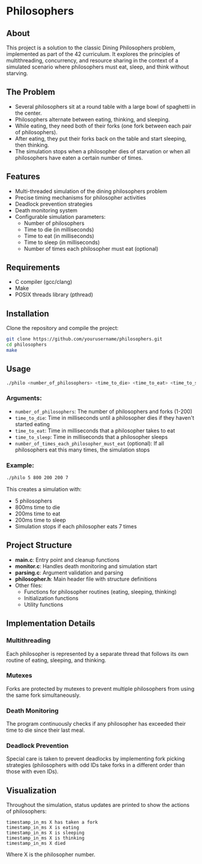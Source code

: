 # Philosophers

## About
This project is a solution to the classic Dining Philosophers problem, implemented as part of the 42 curriculum. It explores the principles of multithreading, concurrency, and resource sharing in the context of a simulated scenario where philosophers must eat, sleep, and think without starving.

## The Problem
- Several philosophers sit at a round table with a large bowl of spaghetti in the center.
- Philosophers alternate between eating, thinking, and sleeping.
- While eating, they need both of their forks (one fork between each pair of philosophers).
- After eating, they put their forks back on the table and start sleeping, then thinking.
- The simulation stops when a philosopher dies of starvation or when all philosophers have eaten a certain number of times.

## Features

- Multi-threaded simulation of the dining philosophers problem
- Precise timing mechanisms for philosopher activities
- Deadlock prevention strategies
- Death monitoring system
- Configurable simulation parameters:
  - Number of philosophers
  - Time to die (in milliseconds)
  - Time to eat (in milliseconds)
  - Time to sleep (in milliseconds)
  - Number of times each philosopher must eat (optional)

## Requirements

- C compiler (gcc/clang)
- Make
- POSIX threads library (pthread)

## Installation

Clone the repository and compile the project:

```bash
git clone https://github.com/yourusername/philosophers.git
cd philosophers
make
```

## Usage

```bash
./philo <number_of_philosophers> <time_to_die> <time_to_eat> <time_to_sleep> [number_of_times_each_philosopher_must_eat]
```

### Arguments:

- `number_of_philosophers`: The number of philosophers and forks (1-200)
- `time_to_die`: Time in milliseconds until a philosopher dies if they haven't started eating
- `time_to_eat`: Time in milliseconds that a philosopher takes to eat
- `time_to_sleep`: Time in milliseconds that a philosopher sleeps
- `number_of_times_each_philosopher_must_eat` (optional): If all philosophers eat this many times, the simulation stops

### Example:

```bash
./philo 5 800 200 200 7
```

This creates a simulation with:
- 5 philosophers
- 800ms time to die
- 200ms time to eat
- 200ms time to sleep
- Simulation stops if each philosopher eats 7 times

## Project Structure

- **main.c**: Entry point and cleanup functions
- **monitor.c**: Handles death monitoring and simulation start
- **parsing.c**: Argument validation and parsing
- **philosopher.h**: Main header file with structure definitions
- Other files:
  - Functions for philosopher routines (eating, sleeping, thinking)
  - Initialization functions
  - Utility functions

## Implementation Details

### Multithreading
Each philosopher is represented by a separate thread that follows its own routine of eating, sleeping, and thinking.

### Mutexes
Forks are protected by mutexes to prevent multiple philosophers from using the same fork simultaneously.

### Death Monitoring
The program continuously checks if any philosopher has exceeded their time to die since their last meal.

### Deadlock Prevention
Special care is taken to prevent deadlocks by implementing fork picking strategies (philosophers with odd IDs take forks in a different order than those with even IDs).

## Visualization

Throughout the simulation, status updates are printed to show the actions of philosophers:

```
timestamp_in_ms X has taken a fork
timestamp_in_ms X is eating
timestamp_in_ms X is sleeping
timestamp_in_ms X is thinking
timestamp_in_ms X died
```

Where X is the philosopher number.
